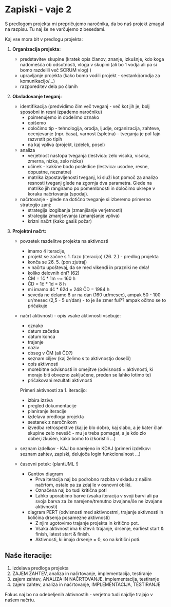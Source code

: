 # Zapiski - vaje 2

S predlogom projekta mi prepričujemo naročnika, da bo naš projekt zmagal na razpisu. Tu naj še ne varčujemo z besedami.

Kaj vse mora bit v predlogu projekta:

1) **Organizacija projekta:** 
    - predstavitev skupine (kratek opis članov, znanje, izkušnje, kdo koga nadomešča ob odsotnosti, vloga v skupini (ali bo 1 vodja ali pa si bomo razdelili več SCRUM vlog) )
    - upravljanje projekta (kako bomo vodili projekt - sestanki/orodja za komunikacijo/...)
    - razporeditev dela po članih

2) **Obvladovanje tveganj:**
	- identifikacija (predvidimo čim več tveganj - več kot jih je, bolj sposobni in resni izpademo naročniku)
		- poimenujemo in dodelimo oznako
		- opišemo
		- določimo tip - tehnologija, orodja, ljudje, organizacija, zahteve, ocenjevanje (npr. časa), varnost (spletna) - tveganja je pol fajn razvrstit po tipih 
		- na kaj vpliva (projekt, izdelek, posel)
	- analiza
		- verjetnost nastopa tveganja (lestvica: zelo visoka, visoka, zmerna, nizka, zelo nizka)
		- učinek - kakšne bodo posledice (lestvica: usodne, resne, dopustne, neznatne)
        - matrika izpostavljenosti tveganj, ki služi kot pomoč za analizo resnosti tveganj glede na zgornja dva parametra. Glede na matriko jih rangiramo po pomembnosti in določimo ukrepe v koraku načrtovanja (spodaj).
	- načrtovanje - glede na dotično tveganje si izberemo primerno strategijo zanj:
		- strategija izogibanja (zmanjšanje verjetnosti)
		- strategija zmanjševanja (zmanjšanje vpliva)
		- krizni načrt (kako gasiš požar)


3) **Projektni načrt:**
	- povzetek razdelitve projekta na aktivnosti
        - imamo 4 iteracije, 
		- projekt se začne s 1. fazo (iteracijo) (26. 2.) - predlog projekta
		- konča se 26. 5. (pon zjutraj)
		- v načrtu upoštevaj, da se med vikendi in prazniki ne dela!
		- koliko delovnih dni? (62)
		- ČM = 1č * 1m ~= 160 h
		- ČD = 1č * 1d = 8 h
        - mi imamo 4č * 62d = 248 ČD = 1984 h
        - seveda ne delamo 8 ur na dan (160 ur/mesec), ampak 50 - 100 ur/mesec (2,5 - 5 ur/dan) - to je še zmer ful?? ampak očitno se to pričakuje

	- načrt aktivnosti - opis vsake aktivnosti vsebuje:
        - oznako
        - datum začetka
        - datum konca
        - trajanje
        - naziv
        - obseg v ČM (ali ČD?)
        - seznam ciljev (kaj želimo s to aktivnostjo doseči)
        - opis aktivnosti
        - morebitne odvisnosti in omejitve (odvisnosti = aktivnosti, ki morajo biti obvezno zaključene, preden se lahko lotimo te)
        - pričakovani rezultati aktivnosti

        Primeri aktivnosti za 1. iteracijo:
        - izbira izziva
        - pregled dokumentacije
        - planiranje iteracije
        - izdelava predloga projekta
        - sestanek z naročnikom
        - izvedba retrospektive (kaj je blo dobro, kaj slabo, a je kater član skupine zelo nevešč - mu je treba pomagat, a je kdo zlo dober,izkušen, kako bomo to izkoristili ...)

	- seznam izdelkov - KAJ bo narejeno in KDAJ (primeri izdelkov: seznam zahtev, zapiski, delujoča login funkcionalnost ...)
	- časovni potek: (plantUML !)
		- Ganttov diagram
			* Prva iteracija naj bo podrobno razbita v skladu z našim načrtom, ostale pa za zdaj le v osnovni obliki.
			* Označena naj bo tudi kritična pot!
			* Lahko uporabimo barve (vsaka iteracija v svoji barvi ali pa svoja barva za že narejene/trenutno izvajane/še ne izvajane aktivnosti)
		- diagram PERT (odvisnosti med aktivnostmi, trajanje aktivnosti in količina drsenja posamezne aktivnosti)
			- Z njim ugotovimo trajanje projekta in kritično pot.
			- Vsaka aktivnost ima 6 števil: trajanje, drsenje, earliest start & finish, latest start & finish.
			- Aktivnosti, ki imajo drsenje = 0, so na kritični poti.


## Naše iteracije:
1) izdelava predloga projekta
2) ZAJEM ZAHTEV, analiza in načrtovanje, implementacija, testiranje
3) zajem zahtev, ANALIZA IN NAČRTOVANJE, implementacija, testiranje
4) zajem zahtev, analiza in načrtovanje, IMPLEMENTACIJA, TESTIRANJE

Fokus naj bo na odebeljenih aktivnostih - verjetno tudi najdlje trajajo v našem načrtu.
